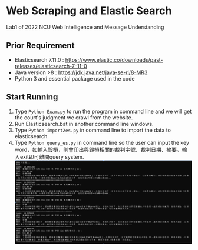 # Web Scraping and Elastic Search
 Lab1 of 2022 NCU Web Intelligence and Message Understanding
## Prior Requirement
* Elasticsearch 7.11.0 : https://www.elastic.co/downloads/past-releases/elasticsearch-7-11-0
* Java version >8 : https://jdk.java.net/java-se-ri/8-MR3
* Python 3 and essential package used in the code
## Start Running
1. Type `Python Exam.py` to run the program in command line and we will get the court's judgment we crawl from the website.
2. Run Elasticsearch.bat in another command line windows.
3. Type `Python import2es.py` in command line to import the data to elasticsearch.
4. Type `Python query_es.py` in command line so the user can input the key word，如輸入毀損，則會印出與毀損相關的裁判字號、裁判日期、摘要。輸入exit即可離開query system.
![image](https://github.com/raysun0729/Web-Scraping-and-Elastic-Search/blob/main/%E8%9E%A2%E5%B9%95%E6%93%B7%E5%8F%96%E7%95%AB%E9%9D%A2%202022-03-25%20000414.png)
